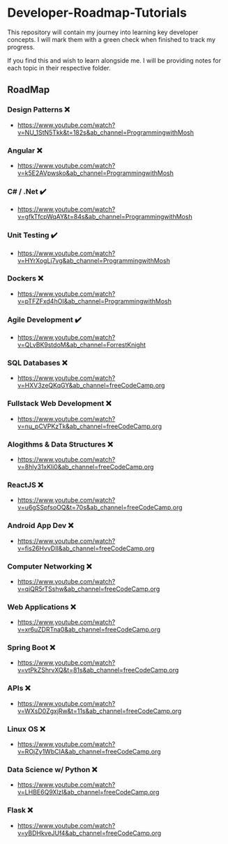 # Developer-Roadmap-Tutorials

This repository will contain my journey into learning key developer concepts. I will mark them with a green check when finished to track my progress.

If you find this and wish to learn alongside me. I will be providing notes for each topic in their respective folder. 

## RoadMap

### Design Patterns ❌
 - https://www.youtube.com/watch?v=NU_1StN5Tkk&t=182s&ab_channel=ProgrammingwithMosh
 
### Angular ❌
 - https://www.youtube.com/watch?v=k5E2AVpwsko&ab_channel=ProgrammingwithMosh

### C# / .Net ✔️
 - https://www.youtube.com/watch?v=gfkTfcpWqAY&t=84s&ab_channel=ProgrammingwithMosh

### Unit Testing ✔️
 - https://www.youtube.com/watch?v=HYrXogLj7vg&ab_channel=ProgrammingwithMosh

### Dockers ❌
 - https://www.youtube.com/watch?v=pTFZFxd4hOI&ab_channel=ProgrammingwithMosh
 
### Agile Development ✔️
 - https://www.youtube.com/watch?v=QLvBK9stdoM&ab_channel=ForrestKnight
 
### SQL Databases ❌
 - https://www.youtube.com/watch?v=HXV3zeQKqGY&ab_channel=freeCodeCamp.org
  
### Fullstack Web Development ❌
 - https://www.youtube.com/watch?v=nu_pCVPKzTk&ab_channel=freeCodeCamp.org
   
### Alogithms & Data Structures ❌
 - https://www.youtube.com/watch?v=8hly31xKli0&ab_channel=freeCodeCamp.org
 
### ReactJS ❌
 - https://www.youtube.com/watch?v=u6gSSpfsoOQ&t=70s&ab_channel=freeCodeCamp.org
  
### Android App Dev ❌
 - https://www.youtube.com/watch?v=fis26HvvDII&ab_channel=freeCodeCamp.org
   
### Computer Networking ❌
 - https://www.youtube.com/watch?v=qiQR5rTSshw&ab_channel=freeCodeCamp.org
  
### Web Applications ❌
 - https://www.youtube.com/watch?v=xr6uZDRTna0&ab_channel=freeCodeCamp.org
 
### Spring Boot ❌
 - https://www.youtube.com/watch?v=vtPkZShrvXQ&t=81s&ab_channel=freeCodeCamp.org
  
### APIs ❌
 - https://www.youtube.com/watch?v=WXsD0ZgxjRw&t=11s&ab_channel=freeCodeCamp.org
  
### Linux OS ❌
 - https://www.youtube.com/watch?v=ROjZy1WbCIA&ab_channel=freeCodeCamp.org
   
### Data Science w/ Python ❌
 - https://www.youtube.com/watch?v=LHBE6Q9XlzI&ab_channel=freeCodeCamp.org
    
### Flask ❌
 - https://www.youtube.com/watch?v=yBDHkveJUf4&ab_channel=freeCodeCamp.org
 
 
 
 
 
 
